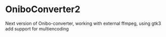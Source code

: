 OniboConverter2
===============

Next version of Onibo-converter, working with external ffmpeg, using gtk3 add support for multiencoding